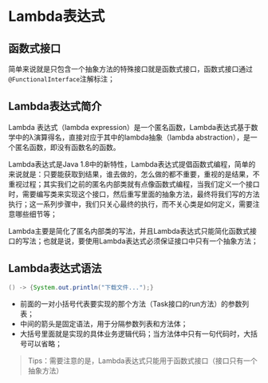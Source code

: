 # Lambda表达式

## 函数式接口

简单来说就是只包含一个抽象方法的特殊接口就是函数式接口，函数式接口通过`@FunctionalInterface`注解标注；



## Lambda表达式简介

Lambda 表达式（lambda expression）是一个匿名函数，Lambda表达式基于数学中的λ演算得名，直接对应于其中的lambda抽象（lambda abstraction），是一个匿名函数，即没有函数名的函数。

Lambda表达式是Java 1.8中的新特性，Lambda表达式提倡函数式编程，简单的来说就是：只要能获取到结果，谁去做的，怎么做的都不重要，重视的是结果，不重视过程；其实我们之前的匿名内部类就有点像函数式编程，当我们定义一个接口时，需要编写类来实现这个接口，然后重写里面的抽象方法，最终将我们写的方法执行；这一系列步骤中，我们只关心最终的执行，而不关心类是如何定义，需要注意哪些细节等；

Lambda主要是简化了匿名内部类的写法，并且Lambda表达式只能简化函数式接口的写法；也就是说，要使用Lambda表达式必须保证接口中只有一个抽象方法；





## Lambda表达式语法

```java
() -> {System.out.println("下载文件...");}
```

- 前面的一对小括号代表要实现的那个方法（Task接口的run方法）的参数列表；
- 中间的箭头是固定语法，用于分隔参数列表和方法体；
- 大括号里面就是实现的具体业务逻辑代码；当方法体中只有一句代码时，大括号可以省略；

> Tips：需要注意的是，Lambda表达式只能用于函数式接口（接口只有一个抽象方法）
>
> 